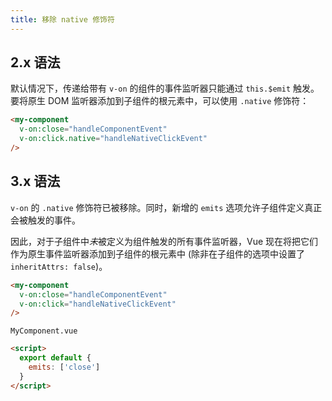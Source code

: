 ```yaml
---
title: 移除 native 修饰符
---
```

## 2.x 语法

默认情况下，传递给带有 `v-on` 的组件的事件监听器只能通过 `this.$emit` 触发。要将原生 DOM 监听器添加到子组件的根元素中，可以使用 `.native` 修饰符：

```html
<my-component
  v-on:close="handleComponentEvent"
  v-on:click.native="handleNativeClickEvent"
/>
```

## 3.x 语法

`v-on` 的 `.native` 修饰符已被移除。同时，新增的 `emits` 选项允许子组件定义真正会被触发的事件。

因此，对于子组件中*未*被定义为组件触发的所有事件监听器，Vue 现在将把它们作为原生事件监听器添加到子组件的根元素中 (除非在子组件的选项中设置了 `inheritAttrs: false`)。

```html
<my-component
  v-on:close="handleComponentEvent"
  v-on:click="handleNativeClickEvent"
/>
```

`MyComponent.vue`

```html
<script>
  export default {
    emits: ['close']
  }
</script>
```

